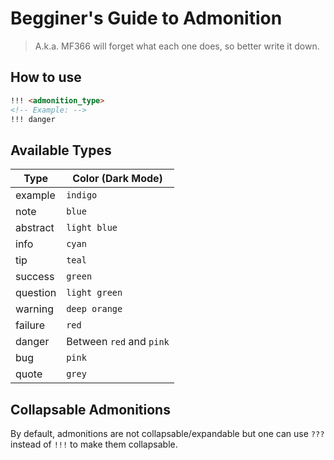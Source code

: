 # Begginer's Guide to Admonition
> A.k.a. MF366 will forget what each one does, so better write it down.

## How to use
```markdown
!!! <admonition_type>
<!-- Example: -->
!!! danger
```

## Available Types

|  **Type**  |   **Color (Dark Mode)**   |
| ---------- | ------------------------- |
| example	 | `indigo`                  |
| note	     | `blue`                    |
| abstract 	 | `light blue`              |
| info	     | `cyan`                    |
| tip	     | `teal`                    |
| success	 | `green`                   |
| question   | `light green`             |
| warning	 | `deep orange`             |
| failure	 | `red`                     |
| danger	 | Between `red` and `pink`  |
| bug	     | `pink`                    |
| quote	     | `grey`                    |

## Collapsable Admonitions
By default, admonitions are not collapsable/expandable but one can use `???` instead of `!!!` to make them collapsable.
